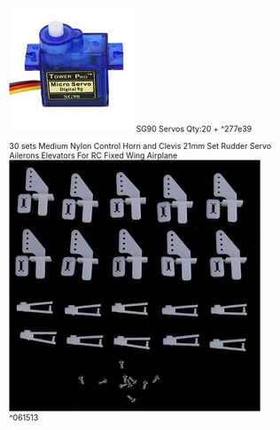![](Pasted%20image%2020241020021929.webp)
SG90 Servos
Qty:20 + ^277e39

30 sets Medium Nylon Control Horn and Clevis 21mm Set Rudder Servo Ailerons Elevators For RC Fixed Wing Airplane
![](Pasted%20image%2020241020022126.webp) ^061513
